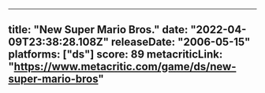 
---
title: "New Super Mario Bros."
date: "2022-04-09T23:38:28.108Z"
releaseDate: "2006-05-15"
platforms: ["ds"]
score: 89
metacriticLink: "https://www.metacritic.com/game/ds/new-super-mario-bros"
---
